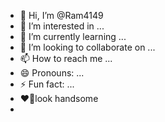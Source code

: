 - 👋 Hi, I’m @Ram4149
- 👀 I’m interested in ...
- 🌱 I’m currently learning ...
- 💞️ I’m looking to collaborate on ...
- 📫 How to reach me ...
- 😄 Pronouns: ...
- ⚡ Fun fact: ...
- ❤‍🔥look handsome
- 
<!---
Ram4149/Ram4149 is a ✨ special ✨ repository because its `README.md` (this file) appears on your GitHub profile.
You can click the Preview link to take a look at your changes.
--->

